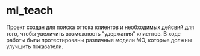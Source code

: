 # ml_teach
Проект создан для поиска оттока клиентов и необходимых дейсвий для того, чтобы увеличить возможность "удержания" клиентов. 
В ходе работы были протестированы различные модели МО, которые должны улучшить показатели. 
